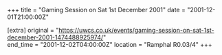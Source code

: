 +++
title = "Gaming Session on Sat 1st December 2001"
date = "2001-12-01T21:00:00Z"

[extra]
original = "https://uwcs.co.uk/events/gaming-session-on-sat-1st-december-2001-1474488925974/"    
end_time = "2001-12-02T04:00:00Z"
location = "Ramphal R0.03/4"
+++



